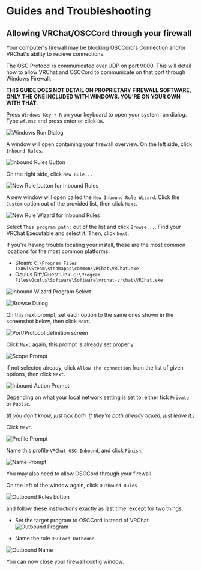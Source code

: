# Guides and Troubleshooting
## Allowing VRChat/OSCCord through your firewall
Your computer's firewall may be blocking OSCCord's Connection and/or VRChat's ability to recieve connections.

The OSC Protocol is communicated over UDP on port 9000. This will detail how to allow VRChat and OSCCord to communicate on that port through Windows Firewall.

**THIS GUIDE DOES NOT DETAIL ON PROPRIETARY FIREWALL SOFTWARE, ONLY THE ONE INCLUDED WITH WINDOWS. YOU'RE ON YOUR OWN WITH THAT.**

Press `Windows Key + R` on your keyboard to open your system run dialog. Type `wf.msc` and press enter or click `OK`.

![Windows Run Dialog](assets/readme-images/windows-firewall/run.png)

A window will open containing your firewall overview. On the left side, click `Inbound Rules`.

![Inbound Rules Button](assets/readme-images/windows-firewall/inbound-rules.png)

On the right side, click `New Rule...`

![New Rule button for Inbound Rules](assets/readme-images/windows-firewall/new-rule-inbound.png)

A new window will open called the `New Inbound Rule Wizard`. Click the `Custom` option out of the provided list, then click `Next`.

![New Rule Wizard for Inbound Rules](assets/readme-images/windows-firewall/inbound-wizard-start.png)

Select `This program path:` out of the list and click `Browse...`. Find your VRChat Executable and select it. Then, click `Next`.

If you're having trouble locating your install, these are the most common locations for the most common platforms:
- Steam: `C:\Program Files (x86)\Steam\steamapps\common\VRChat\VRChat.exe`
- Oculus Rift/Quest Link: `C:\Program Files\Oculus\Software\Software\vrchat-vrchat\VRChat.exe`

![Inbound Wizard Program Select](assets/readme-images/windows-firewall/inbound-wizard-program.png)

![Browse Dialog](assets/readme-images/windows-firewall/inbound-program-browse.png)

On this next prompt, set each option to the same ones shown in the screenshot below, then click `Next`.

![Port/Protocol definition screen](assets/readme-images/windows-firewall/inbound-ports.png)

Click `Next` again, this prompt is already set properly.

![Scope Prompt](assets/readme-images/windows-firewall/inbound-scope.png)

If not selected already, click `Allow the connection` from the list of given options, then click `Next`.

![Inbound Action Prompt](assets/readme-images/windows-firewall/inbound-action.png)

Depending on what your local network setting is set to, either tick `Private` or `Public`.

*(If you don't know, just tick both. If they're both already ticked, just leave it.)*

Click `Next`.

![Profile Prompt](assets/readme-images/windows-firewall/inbound-profile.png)

Name this profile `VRChat OSC Inbound`, and click `Finish`.

![Name Prompt](assets/readme-images/windows-firewall/inbound-name.png)

You may also need to allow OSCCord through your firewall.

On the left of the window again, click `Outbound Rules`

![Outbound Rules button](assets/readme-images/windows-firewall/outbound-rules.png)

and follow these instructions exactly as last time, except for two things:

- Set the target program to OSCCord instead of VRChat.
![Outbound Program](assets/readme-images/windows-firewall/outbound-program.png)

- Name the rule `OSCCord Outbound`.

![Outbound Name](assets/readme-images/windows-firewall/outbound-name.png)

You can now close your firewall config window.
